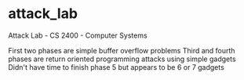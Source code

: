 # attack_lab
Attack Lab - CS 2400 - Computer Systems 

First two phases are simple buffer overflow problems
Third and fourth phases are return oriented programming attacks using simple gadgets
Didn't have time to finish phase 5 but appears to be 6 or 7 gadgets 
